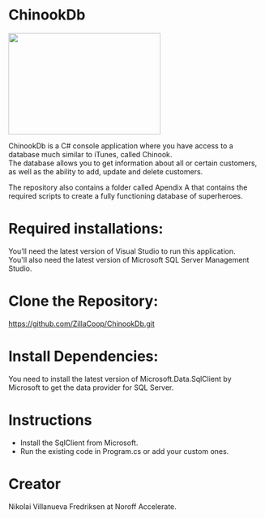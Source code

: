 # ChinookDb

<img src="https://upload.wikimedia.org/wikipedia/commons/6/67/18_SQUADRON_MOUNTAIN_TRAINING_MOD_45166839.jpg" width="300" height="200">

ChinookDb is a C# console application where you have access to a database much similar to iTunes, called Chinook.  
The database allows you to get information about all or certain customers, as well as the ability to add, update and delete customers.

The repository also contains a folder called Apendix A that contains the required scripts to create a fully functioning database of superheroes. 

# Required installations:
You’ll need the latest version of Visual Studio to run this application.  
You'll also need the latest version of Microsoft SQL Server Management Studio.

# Clone the Repository:
https://github.com/ZillaCoop/ChinookDb.git

# Install Dependencies:
You need to install the latest version of Microsoft.Data.SqlClient by Microsoft to get the data provider for SQL Server.

# Instructions
- Install the SqlClient from Microsoft.
- Run the existing code in Program.cs or add your custom ones.

# Creator
Nikolai Villanueva Fredriksen at Noroff Accelerate.
